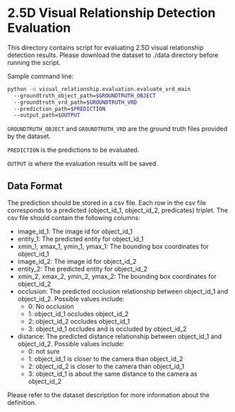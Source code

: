 # 2.5D Visual Relationship Detection Evaluation

This directory contains script for evaluating 2.5D visual relationship detection
results. Please download the dataset to ./data directory before running the
script.

Sample command line:

```bash
python -m visual_relationship.evaluation.evaluate_vrd_main
  --groundtruth_object_path=$GROUNDTRUTH_OBJECT
  --groundtruth_vrd_path=$GROUNDTRUTH_VRD
  --prediction_path=$PREDICTION
  --output_path=$OUTPUT
```

`GROUNDTRUTH_OBJECT` and `GROUNDTRUTH_VRD` are the ground truth files provided
by the dataset.

`PREDICTION` is the predictions to be evaluated.

`OUTPUT` is where the evaluation results will be saved.

## Data Format

The prediction should be stored in a csv file. Each row in the csv file
corresponds to a predicted (object_id_1, object_id_2, predicates) triplet. The csv
file should contain the following columns:

* image_id_1: The image id for object_id_1
* entity_1: The predicted entity for object_id_1
* xmin_1, xmax_1, ymin_1, ymax_1: The bounding box coordinates for object_id_1
* image_id_2: The image id for object_id_2
* entity_2: The predicted entity for object_id_2
* xmin_2, xmax_2, ymin_2, ymax_2: The bounding box coordinates for object_id_2
* occlusion: The predicted occlusion relationship between object_id_1 and object_id_2.
  Possible values include:
  - 0: No occlusion
  - 1: object_id_1 occludes object_id_2
  - 2: object_id_2 occludes object_id_1
  - 3: object_id_1 occludes and is occluded by object_id_2
* distance: The predicted distance relationship between object_id_1 and object_id_2.
  Possible values include:
  - 0: not sure
  - 1: object_id_1 is closer to the camera than object_id_2
  - 2: object_id_2 is closer to the camera than object_id_1
  - 3: object_id_1 is about the same distance to the camera as object_id_2

Please refer to the dataset description for more information about the definition.
